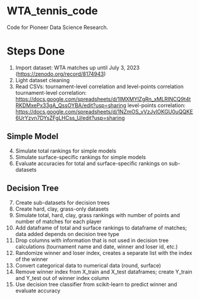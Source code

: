 # WTA_tennis_code
Code for Pioneer Data Science Research.

# Steps Done
1. Import dataset: WTA matches up until July 3, 2023 (https://zenodo.org/record/8174943)
2. Light dataset cleaning
3. Read CSVs: tournament-level correlation and level-points correlation
   tournament-level correlation: https://docs.google.com/spreadsheets/d/1IMXMYlZgRn_xMLRINCQ9t4tRKDMxePx33gA_QssOYBA/edit?usp=sharing
   level-points correlation: https://docs.google.com/spreadsheets/d/1NZmOS_vVzJylOKGU0uQQKE6UrYzvn7DYsZFgLHCss_U/edit?usp=sharing
   
## Simple Model
4. Simulate total rankings for simple models
5. Simulate surface-specific rankings for simple models
6. Evaluate accuracies for total and surface-specific rankings on sub-datasets

## Decision Tree
7. Create sub-datasets for decision trees
8. Create hard, clay, grass-only datasets
9. Simulate total, hard, clay, grass rankings with number of points and number of matches for each player
10. Add dataframe of total and surface rankings to dataframe of matches; data added depends on decision tree type
11. Drop columns with information that is not used in decision tree calculations (tournament name and date, winner and loser id, etc.)
12. Randomize winner and loser index, creates a separate list with the index of the winner
13. Convert categorical data to numerical data (round, surface)
14. Remove winner index from X_train and X_test dataframes; create Y_train and Y_test out of winner index column
15. Use decision tree classifier from scikit-learn to predict winner and evaluate accuracy 

